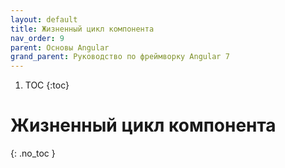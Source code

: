 ```yaml
---
layout: default
title: Жизненный цикл компонента
nav_order: 9
parent: Основы Angular
grand_parent: Руководство по фреймворку Angular 7
---
```


<!-- prettier-ignore-start -->
1. TOC
{:toc}

# Жизненный цикл компонента
{: .no_toc }
<!-- prettier-ignore-end -->
